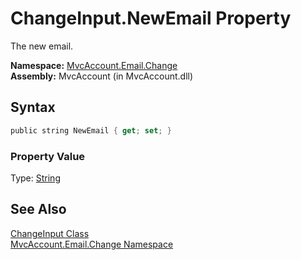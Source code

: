 ChangeInput.NewEmail Property
=============================
The new email.

**Namespace:** [MvcAccount.Email.Change][1]  
**Assembly:** MvcAccount (in MvcAccount.dll)

Syntax
------

```csharp
public string NewEmail { get; set; }
```

### Property Value
Type: [String][2]

See Also
--------
[ChangeInput Class][3]  
[MvcAccount.Email.Change Namespace][1]  

[1]: ../README.md
[2]: http://msdn.microsoft.com/en-us/library/s1wwdcbf
[3]: README.md